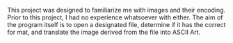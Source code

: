 This project was designed to familiarize me with images and their encoding. Prior to this project, I had no experience
whatsoever with either. The aim of the program itself is to open a designated file, determine if it has the correct for
mat, and translate the image derived from the file into ASCII Art.